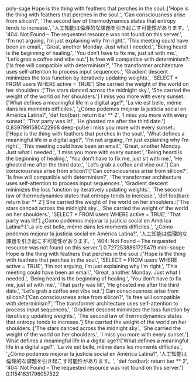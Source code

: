 poly-sage
Hope is the thing with feathers that perches in the soul.:['Hope is the thing with feathers that perches in the soul.', 'Can consciousness arise from silicon?', 'The second law of thermodynamics states that entropy tends to increase.', '人工知能は倫理的な課題を引き起こす可能性があります。', '404: Not Found – The requested resource was not found on this server.', 'I’m not arguing, I’m just explaining why I’m right.', 'This meeting could have been an email.', 'Great, another Monday. Just what I needed.', 'Being heard is the beginning of healing.', 'You don’t have to fix me, just sit with me.', 'Let’s grab a coffee and vibe out.']
Is free will compatible with determinism?:['Is free will compatible with determinism?', 'The transformer architecture uses self-attention to process input sequences.', 'Gradient descent minimizes the loss function by iteratively updating weights.', 'SELECT * FROM users WHERE active = TRUE']
She carried the weight of the world on her shoulders.:['The stars danced across the midnight sky.', 'She carried the weight of the world on her shoulders.']
I miss you more with every sunset.:['What defines a meaningful life in a digital age?', 'La vie est belle, même dans les moments difficiles.', '¿Cómo podemos mejorar la justicia social en América Latina?', 'def foo(bar): return bar ** 2', 'I miss you more with every sunset.', 'That party was lit!', 'He ghosted me after the third date.']
0.8397991580422968
deep-pulse
I miss you more with every sunset.:['Hope is the thing with feathers that perches in the soul.', 'What defines a meaningful life in a digital age?', 'I’m not arguing, I’m just explaining why I’m right.', 'This meeting could have been an email.', 'Great, another Monday. Just what I needed.', 'I miss you more with every sunset.', 'Being heard is the beginning of healing.', 'You don’t have to fix me, just sit with me.', 'He ghosted me after the third date.', 'Let’s grab a coffee and vibe out.']
Can consciousness arise from silicon?:['Can consciousness arise from silicon?', 'Is free will compatible with determinism?', 'The transformer architecture uses self-attention to process input sequences.', 'Gradient descent minimizes the loss function by iteratively updating weights.', 'The second law of thermodynamics states that entropy tends to increase.', 'def foo(bar): return bar ** 2']
She carried the weight of the world on her shoulders.:['The stars danced across the midnight sky.', 'She carried the weight of the world on her shoulders.', 'SELECT * FROM users WHERE active = TRUE', 'That party was lit!']
¿Cómo podemos mejorar la justicia social en América Latina?:['La vie est belle, même dans les moments difficiles.', '¿Cómo podemos mejorar la justicia social en América Latina?', '人工知能は倫理的な課題を引き起こす可能性があります。', '404: Not Found – The requested resource was not found on this server.']
0.7272538861725479
mini-scope
Hope is the thing with feathers that perches in the soul.:['Hope is the thing with feathers that perches in the soul.', 'SELECT * FROM users WHERE active = TRUE', 'I’m not arguing, I’m just explaining why I’m right.', 'This meeting could have been an email.', 'Great, another Monday. Just what I needed.', 'Being heard is the beginning of healing.', 'You don’t have to fix me, just sit with me.', 'That party was lit!', 'He ghosted me after the third date.', 'Let’s grab a coffee and vibe out.']
Can consciousness arise from silicon?:['Can consciousness arise from silicon?', 'Is free will compatible with determinism?', 'The transformer architecture uses self-attention to process input sequences.', 'Gradient descent minimizes the loss function by iteratively updating weights.', 'The second law of thermodynamics states that entropy tends to increase.']
She carried the weight of the world on her shoulders.:['The stars danced across the midnight sky.', 'She carried the weight of the world on her shoulders.', 'I miss you more with every sunset.']
What defines a meaningful life in a digital age?:['What defines a meaningful life in a digital age?', 'La vie est belle, même dans les moments difficiles.', '¿Cómo podemos mejorar la justicia social en América Latina?', '人工知能は倫理的な課題を引き起こす可能性があります。', 'def foo(bar): return bar ** 2', '404: Not Found – The requested resource was not found on this server.']
0.11541831796057522
